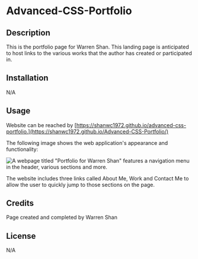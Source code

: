 # Advanced-CSS-Portfolio

## Description

This is the portfolio page for Warren Shan. This landing page is anticipated to host links to the various works that the author has created or participated in.  


## Installation

N/A

## Usage

Website can be reached by [https://shanwc1972.github.io/advanced-css-portfolio.](https://shanwc1972.github.io/Advanced-CSS-Portfolio/)

The following image shows the web application's appearance and functionality:


![A webpage titled "Portfolio for Warren Shan" features a navigation menu in the header, various sections and more.](https://github.com/shanwc1972/Advanced-CSS-Portfolio/assets/166612646/98de6a86-4fd2-4196-a4cc-f71e2dfb4a2b)


The website includes three links called About Me, Work and Contact Me to allow the user to quickly jump to those sections on the page. 

## Credits

Page created and completed by Warren Shan

## License

N/A
